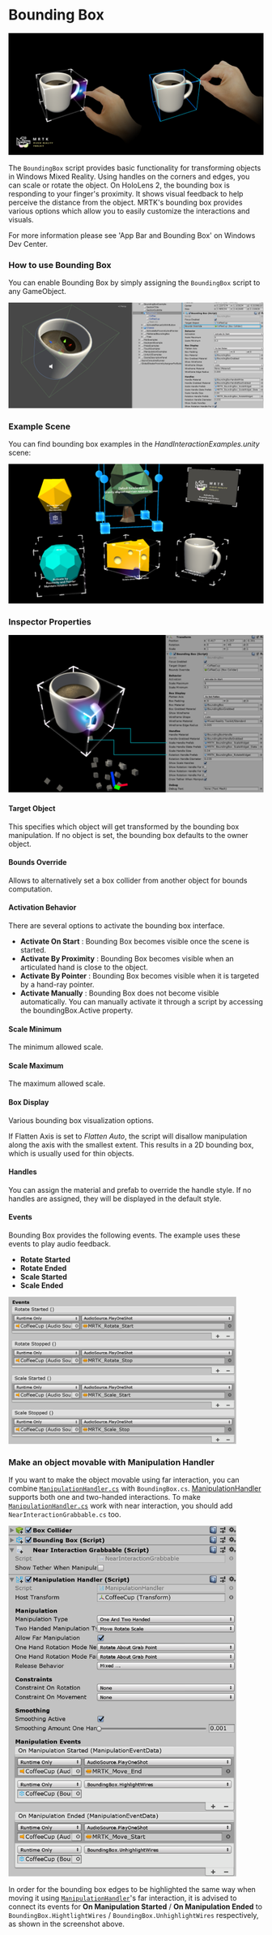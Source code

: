 # Bounding Box #
![Bounding Box](/External/ReadMeImages/BoundingBox/MRTK_BoundingBox_Main.png)

The `BoundingBox` script provides basic functionality for transforming objects in Windows Mixed Reality. Using handles on the corners and edges, you can scale or rotate the object. On HoloLens 2, the bounding box is responding to your finger's proximity. It shows visual feedback to help perceive the distance from the object. MRTK's bounding box provides various options which allow you to easily customize the interactions and visuals. 

For more information please see 'App Bar and Bounding Box' on Windows Dev Center.

### How to use Bounding Box ###
You can enable Bounding Box by simply assigning the `BoundingBox` script to any GameObject.

![Bounding Box](/External/ReadMeImages/BoundingBox/MRTK_BoundingBox_Assign.png)

### Example Scene ###
You can find bounding box examples in the *HandInteractionExamples.unity* scene:

<img src="/External/ReadMeImages/BoundingBox/MRTK_BoundingBox_Examples.png" width="550">

### Inspector Properties ###
![Bounding Box](/External/ReadMeImages/BoundingBox/MRTK_BoundingBox_Structure.png)

#### Target Object ####
This specifies which object will get transformed by the bounding box manipulation. If no object is set, the bounding box defaults to the owner object.

#### Bounds Override ####
Allows to alternatively set a box collider from another object for bounds computation.

#### Activation Behavior #### 
There are several options to activate the bounding box interface.
 
- **Activate On Start** : Bounding Box becomes visible once the scene is started.
- **Activate By Proximity** : Bounding Box becomes visible when an articulated hand is close to the object.
- **Activate By Pointer** : Bounding Box becomes visible when it is targeted by a hand-ray pointer.
- **Activate Manually** : Bounding Box does not become visible automatically. You can manually activate it through a script by accessing the boundingBox.Active property.

#### Scale Minimum ####
The minimum allowed scale.

#### Scale Maximum ####
The maximum allowed scale.
 
#### Box Display #### 
Various bounding box visualization options.

If Flatten Axis is set to *Flatten Auto*, the script will disallow manipulation along the axis with the smallest extent. This results in a 2D bounding box, which is usually used for thin objects.
 
#### Handles #### 
You can assign the material and prefab to override the handle style. If no handles are assigned, they will be displayed in the default style.
 
#### Events #### 
Bounding Box provides the following events. The example uses these events to play audio feedback.

- **Rotate Started**
- **Rotate Ended**
- **Scale Started**
- **Scale Ended**

<img src="/External/ReadMeImages/BoundingBox/MRTK_BoundingBox_Events.png" width="450">

### Make an object movable with Manipulation Handler ###
If you want to make the object movable using far interaction, you can combine [`ManipulationHandler.cs`](README_ManipulationHandler.md) with `BoundingBox.cs`. [ManipulationHandler](README_ManipulationHandler.md) supports both one and two-handed interactions. To make [`ManipulationHandler.cs`](README_ManipulationHandler.md) work with near interaction, you should add `NearInteractionGrabbable.cs` too.

<img src="/External/ReadMeImages/BoundingBox/MRTK_BoundingBox_ManipulationHandler.png" width="450">

In order for the bounding box edges to be highlighted the same way when moving it using [`ManipulationHandler`](README_ManipulationHandler.md)'s far interaction, it is advised to connect its events for **On Manipulation Started** / **On Manipulation Ended** to `BoundingBox.HightlightWires` / `BoundingBox.UnhighlightWires` respectively, as shown in the screenshot above.
